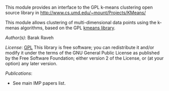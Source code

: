 This module provides an interface to the GPL k-means clustering open source library in http://www.cs.umd.edu/~mount/Projects/KMeans/

This module allows clustering of multi-dimensional data points using the k-menas algorithms, based on the GPL [kmeans library](http://www.cd.umd.edu/~mount/Projects/KMeans/).

_Author(s)_: Barak Raveh

_License_: [GPL](http://www.gnu.org/licenses/old-licenses/gpl-2.1.html)
This library is free software; you can redistribute it and/or
modify it under the terms of the GNU General Public
License as published by the Free Software Foundation; either
version 2 of the License, or (at your option) any later version.

_Publications_:
 - See main IMP papers list.
